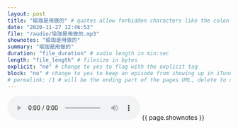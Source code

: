 ```yaml
---
layout: post
title: "瑜珈是用做的" # quotes allow forbidden characters like the colon
date: "2020-11-27 12:46:53"
file: "/audio/瑜珈是用做的.mp3"
shownotes: "瑜珈是用做的"
summary: "瑜珈是用做的"
duration: "file_duration" # audio length in min:sec
length: "file_length" # filesize in bytes
explicit: "no" # change to yes to flag with the explicit tag
block: "no" # change to yes to keep an episode from showing up in iTunes
# permalink: /1 # will be the ending part of the pages URL, delete to default to the title
---
```


<audio controls>
<source src="{{site.url}}{{site.baseurl}}{{ page.file }}" type="audio/x-mp3">
Your browser does not support the audio element.
</audio>
{{ page.shownotes }}
